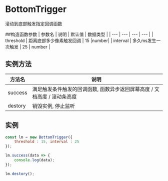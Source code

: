 # BottomTrigger
滚动到底部触发指定回调函数

##构造函数参数 
| 参数名 | 说明 | 默认值 | 数据类型 |
| --- | --- | --- | --- |
| threshold | 距离底部多少像素触发回调 | 15 |number|
| interval | 多久ms发生一次触发 | 25 | number |

## 实例方法 
| 方法名 | 说明 | 
| --- | --- |
| success | 满足触发条件触发的回调函数, 函数异步返回屏幕高度 / 文档高度 / 滚动条高度 |
| destory | 销毁实例, 停止监听 |

## 实例 
``` javascript
const lm = new BottomTrigger({
    threshold : 15, interval : 25
});

lm.success(data => {
    console.log(data);
});

lm.destory();
```